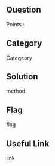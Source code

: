 ## Question
Points : 

## Category
Categeory

## Solution
method

## Flag
flag

## Useful Link
link
